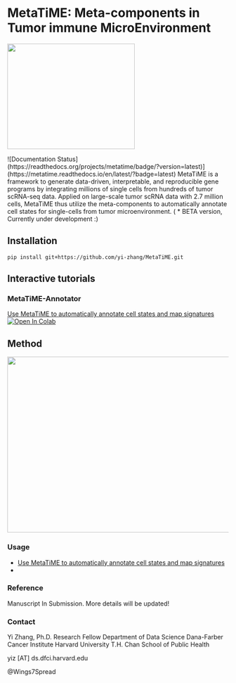 # MetaTiME: Meta-components in Tumor immune MicroEnvironment 
<p align="left"><img src="https://github.com/yi-zhang/MetaTiME/blob/main/docs/source/_static/img/logo.png" width="290" height="240"></p>
![Documentation Status](https://readthedocs.org/projects/metatime/badge/?version=latest)](https://metatime.readthedocs.io/en/latest/?badge=latest)
MetaTiME is a framework to generate data-driven, interpretable, and reproducible gene programs by integrating millions of single cells from hundreds of tumor scRNA-seq data. Applied on large-scale tumor scRNA data with 2.7 million cells, MetaTiME thus utilize the meta-components to automatically annotate cell states for single-cells from tumor microenvironment. 
( * BETA version, Currently under development  :)

## Installation
`pip install git+https://github.com/yi-zhang/MetaTiME.git`

## Interactive tutorials
### MetaTiME-Annotator
[Use MetaTiME to automatically annotate cell states and map signatures ![Open In Colab](https://colab.research.google.com/assets/colab-badge.svg)](https://colab.research.google.com/github/yi-zhang/MetaTiME/blob/main/docs/notebooks/metatime_annotator.ipynb)

## Method 
<p align="left"><img src="https://github.com/yi-zhang/MetaTiME/blob/main/docs/source/_static/img/fig1.png" width="700" height="400"></p>


### Usage
 - [Use MetaTiME to automatically annotate cell states and map signatures](https://github.com/yi-zhang/MetaTiME/blob/main/docs/notebooks/metatime_annotator.ipynb)
 - 


### Reference
Manuscript In Submission. More details will be updated!

### Contact


Yi Zhang, Ph.D.
Research Fellow
Department of Data Science
Dana-Farber Cancer Institute
Harvard University T.H. Chan School of Public Health

yiz [AT] ds.dfci.harvard.edu

@Wings7Spread
